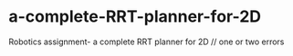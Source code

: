 # a-complete-RRT-planner-for-2D
Robotics assignment- a complete RRT planner for 2D
// one or two errors
